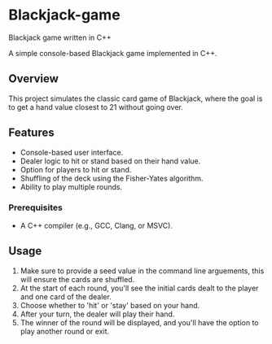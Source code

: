 # Blackjack-game
Blackjack game written in C++

A simple console-based Blackjack game implemented in C++.

## Overview

This project simulates the classic card game of Blackjack, where the goal is to get a hand value closest to 21 without going over.

## Features

- Console-based user interface.
- Dealer logic to hit or stand based on their hand value.
- Option for players to hit or stand.
- Shuffling of the deck using the Fisher-Yates algorithm.
- Ability to play multiple rounds.


### Prerequisites

- A C++ compiler (e.g., GCC, Clang, or MSVC).

## Usage
1. Make sure to provide a seed value in the command line arguements, this will ensure the cards are shuffled.
2. At the start of each round, you'll see the initial cards dealt to the player and one card of the dealer.
3. Choose whether to 'hit' or 'stay' based on your hand.
4. After your turn, the dealer will play their hand.
5. The winner of the round will be displayed, and you'll have the option to play another round or exit.




